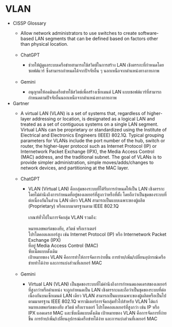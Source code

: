 # VLAN

<ul>
  <li>CISSP Glossary</li>
    <ul>
        <li>Allow network administrators to use switches to create software-based LAN segments that can be defined based on factors other than physical location.</li>
        <br>
        <li>ChatGPT</li>
        <ul>
            <li>ช่วยให้ผู้ดูแลระบบเครือข่ายสามารถใช้สวิตช์ในการสร้าง LAN เชิงตรรกะที่กำหนดโดยซอฟต์แวร์ ซึ่งสามารถกำหนดได้จากปัจจัยอื่น ๆ นอกเหนือจากตำแหน่งทางกายภาพ</li>
        </ul>
        <br>
        <li>Gemini</li>
        <ul>
            <li>อนุญาตให้อดมินเครือข่ายใช้สวิตช์เพื่อสร้างเซ็กเมนต์ LAN แบบซอฟต์แวร์ที่สามารถกำหนดตามปัจจัยอื่นนอกเหนือจากตำแหน่งทางกายภาพ</li>
        </ul>
    </ul>
  <li>Gartner</li>
    <ul>
        <li>A virtual LAN (VLAN) is a set of systems that, regardless of higher-layer addressing or location, is designated as a logical LAN and treated as a set of contiguous systems on a single LAN segment. Virtual LANs can be proprietary or standardized using the Institute of Electrical and Electronics Engineers (IEEE) 802.1Q. Typical grouping parameters for VLANs include the port number of the hub, switch or router, the higher-layer protocol such as Internet Protocol (IP) or Internetwork Packet Exchange (IPX), the Media Access Control (MAC) address, and the traditional subnet. The goal of VLANs is to provide simpler administration, simple moves/adds/changes to network devices, and partitioning at the MAC layer.</li>
        <br>
        <li>ChatGPT</li>
        <ul>
            <li>
            VLAN (Virtual LAN) คือกลุ่มของระบบที่ได้รับการกำหนดให้เป็น LAN เชิงตรรกะ โดยไม่คำนึงถึงการกำหนดที่อยู่ของเลเยอร์ที่สูงกว่าหรือที่ตั้ง โดยถือว่าเป็นชุดของระบบที่ต่อเนื่องกันในส่วน LAN เดียว VLAN สามารถเป็นแบบเฉพาะของผู้ผลิต (Proprietary) หรือแบบมาตรฐานตาม IEEE 802.1Q
            <br>
            <br>
            เกณฑ์ทั่วไปในการจัดกลุ่ม VLAN รวมถึง:
            <br>
            <br>
            หมายเลขพอร์ตของฮับ, สวิตช์ หรือเราเตอร์
            <br>
            โปรโตคอลเลเยอร์สูง เช่น Internet Protocol (IP) หรือ Internetwork Packet Exchange (IPX)
            <br>
            ที่อยู่ Media Access Control (MAC)
            <br>
            ซับเน็ตแบบดั้งเดิม
            <br>
            เป้าหมายของ VLAN คือการทำให้การจัดการง่ายขึ้น การย้าย/เพิ่ม/เปลี่ยนอุปกรณ์เครือข่ายทำได้ง่าย และการแบ่งส่วนที่เลเยอร์ MAC
            </li>
        </ul>
        <br>
        <li>Gemini</li>
        <ul>
            <li>Virtual LAN (VLAN) เป็นชุดของระบบที่ไม่คำนึงถึงการกำหนดแอดเดรสของเลเยอร์ที่สูงกว่าหรือตำแหน่ง จะถูกกำหนดเป็น LAN เชิงตรรกะและถือว่าเป็นชุดของระบบที่ต่อเนื่องกันบนเซ็กเมนต์ LAN เดียว VLAN สามารถเป็นแบบเฉพาะของผู้ผลิตหรือเป็นไปตามมาตรฐาน IEEE 802.1Q พารามิเตอร์การจัดกลุ่มทั่วไปสำหรับ VLAN ได้แก่ หมายเลขพอร์ตของฮับ สวิตช์ หรือเราเตอร์ โปรโตคอลเลเยอร์ที่สูงกว่า เช่น IP หรือ IPX แอดเดรส MAC และซับเน็ตแบบดั้งเดิม เป้าหมายของ VLAN คือการจัดการที่ง่ายขึ้น การย้าย/เพิ่ม/เปลี่ยนอุปกรณ์เครือข่ายได้ง่าย และการแบ่งส่วนที่เลเยอร์ MAC</li>
        </ul>
    </ul>
</ul>
